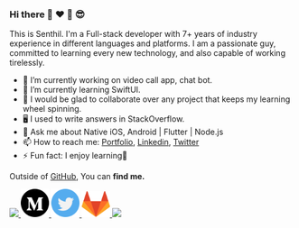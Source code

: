 ### Hi there 👋 ❤️ 🙏 😎

This is Senthil. I'm a Full-stack developer with 7+ years of industry experience in different languages and platforms. I am a passionate guy, committed to learning every new technology, and also capable of working tirelessly.

- 🔭 I’m currently working on video call app, chat bot.
- 🌱 I’m currently learning SwiftUI.
- 👯 I would be glad to collaborate over any project that keeps my learning wheel spinning.
- 🖥 I used to write answers in StackOverflow.
- 💬 Ask me about Native iOS, Android | Flutter | Node.js
- 📫 How to reach me: [Portfolio](https://senthilk.dev/), [Linkedin](https://www.linkedin.com/in/senthil-kumar-4b282591/), [Twitter](https://twitter.com/senthil171291)
- ⚡ Fun fact: I enjoy learning🙂

Outside of [GitHub](https://github.com/senthilece01/), You can **find me.**

<a href="https://www.linkedin.com/in/senthil-kumar-4b282591/">
<img src="https://icons.iconarchive.com/icons/martz90/circle/512/linkedin-icon.png" width="50px">
</a>
<a href="https://medium.com/@senthilkumar_892">
<img src="https://github.com/SajidAnTechie/SajidAnTechie/blob/master/assests/medium.webp" width="50px">
</a>
<a href="https://twitter.com/senthil171291">
<img src="https://github.com/SajidAnTechie/SajidAnTechie/blob/master/assests/twitter.png" width="50px">
</a>
<a href="https://gitlab.com/SajidAnsari">
<img src="https://github.com/SajidAnTechie/SajidAnTechie/blob/master/assests/gitlab.png" width="50px">
</a>
<a href="https://senthilk.dev/">
<img src="https://image.flaticon.com/icons/png/512/189/189468.png" width="50px">
</a>
